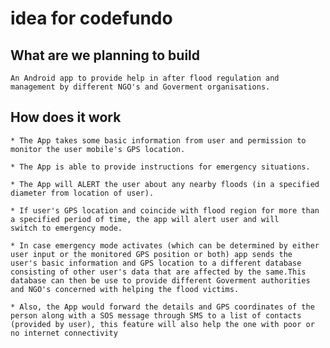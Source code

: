 # idea for codefundo

## What are we planning to build
    
    An Android app to provide help in after flood regulation and management by different NGO's and Goverment organisations. 


## How does it work

    * The App takes some basic information from user and permission to monitor the user mobile's GPS location. 
    
    * The App is able to provide instructions for emergency situations.
    
    * The App will ALERT the user about any nearby floods (in a specified diameter from location of user).
    
    * If user's GPS location and coincide with flood region for more than a specified period of time, the app will alert user and will           switch to emergency mode. 
    
    * In case emergency mode activates (which can be determined by either user input or the monitored GPS position or both) app sends the         user's basic information and GPS location to a different database consisting of other user's data that are affected by the same.This       database can then be use to provide different Goverment authorities and NGO's concerned with helping the flood victims.
    
    * Also, the App would forward the details and GPS coordinates of the person along with a SOS message through SMS to a list of contacts       (provided by user), this feature will also help the one with poor or no internet connectivity
